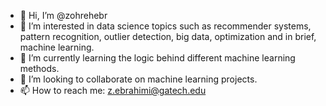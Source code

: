 - 👋 Hi, I’m @zohrehebr
- 👀 I’m interested in data science topics such as recommender systems, pattern recognition, outlier detection, big data, optimization and in brief, machine learning. 
- 🌱 I’m currently learning the logic behind different machine learning methods.
- 💞️ I’m looking to collaborate on machine learning projects. 
- 📫 How to reach me: z.ebrahimi@gatech.edu

<!---
zohrehebr/zohrehebr is a ✨ special ✨ repository because its `README.md` (this file) appears on your GitHub profile.
You can click the Preview link to take a look at your changes.
--->
